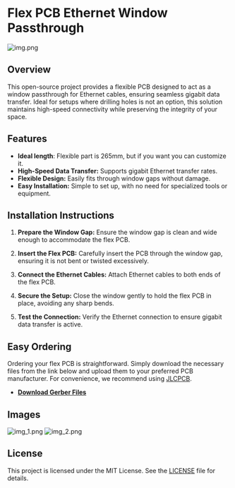 # Flex PCB Ethernet Window Passthrough
![img.png](img.png)
## Overview

This open-source project provides a flexible PCB designed to act as a window passthrough for Ethernet cables, ensuring seamless gigabit data transfer. Ideal for setups where drilling holes is not an option, this solution maintains high-speed connectivity while preserving the integrity of your space.

## Features
- **Ideal length**: Flexible part is 265mm, but if you want you can customize it.
- **High-Speed Data Transfer:** Supports gigabit Ethernet transfer rates.
- **Flexible Design:** Easily fits through window gaps without damage.
- **Easy Installation:** Simple to set up, with no need for specialized tools or equipment.

## Installation Instructions

1. **Prepare the Window Gap:**
   Ensure the window gap is clean and wide enough to accommodate the flex PCB.

2. **Insert the Flex PCB:**
   Carefully insert the PCB through the window gap, ensuring it is not bent or twisted excessively.

3. **Connect the Ethernet Cables:**
   Attach Ethernet cables to both ends of the flex PCB.

4. **Secure the Setup:**
   Close the window gently to hold the flex PCB in place, avoiding any sharp bends.

5. **Test the Connection:**
   Verify the Ethernet connection to ensure gigabit data transfer is active.

## Easy Ordering

Ordering your flex PCB is straightforward. Simply download the necessary files from the link below and upload them to your preferred PCB manufacturer. For convenience, we recommend using [JLCPCB](https://jlcpcb.com/). 

- **[Download Gerber Files](production/gigabit-window-flex.zip)** 

## Images

![img_1.png](img_1.png)
![img_2.png](img_2.png)
## License

This project is licensed under the MIT License. See the [LICENSE](LICENSE) file for details.
